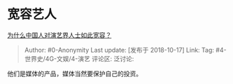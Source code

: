 # 宽容艺人
[为什么中国人对演艺界人士如此宽容？](https://www.zhihu.com/question/298286034/answer/512394207)

> Author: #0-Anonymity
> Last update: [发布于 2018-10-17]
> Link:
> Tag: #4-世界史/4G-文娱/4-演艺
> 评论区:
> 泛讨论:

他们是媒体的产品，媒体当然要保护自己的投资。
